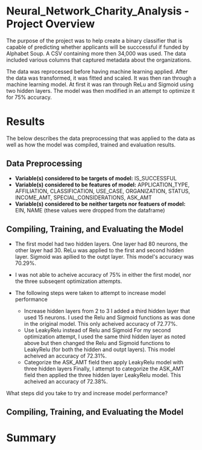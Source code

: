 # Neural_Network_Charity_Analysis - Project Overview
The purpose of the project was to help create a binary classifier that is capable of predicting whether applicants will be succcessful if funded by Alphabet Soup. A CSV containing more then 34,000 was used. The data included various columns that captured metadata about the organizations.

The data was reprocessed before having machine learning applied. After the data was transformed, it was fitted and scaled. It was then ran through a machine learning model. At first it was ran through ReLu and Sigmoid using two hidden layers. The model was then modified in an attempt to optimize it for 75% accuracy.

# Results
The below describes the data preprocessing that was applied to the data as well as how the model was compiled, trained and evaluation results.

## Data Preprocessing

 - **Variable(s) considered to be targets of model:**  IS_SUCCESSFUL
 - **Variable(s) considered to be features of model:**  APPLICATION_TYPE, AFFILIATION, CLASSIFICATION, USE_CASE, ORGANIZATION, STATUS, INCOME_AMT, SPECIAL_CONSIDERATIONS, ASK_AMT 
 - **Variable(s) considered to be neither targets nor featuers of model:** EIN, NAME (these values were dropped from the dataframe)

## Compiling, Training, and Evaluating the Model

 - The first model had two hidden layers. One layer had 80 neurons, the other layer had 30. ReLu was applied to the first and second hidden layer. Sigmoid was apllied to the outpt layer. This model's accuracy was 70.29%.

 - I was not able to acheive accuracy of 75% in either the first model, nor the three subseqent optimization attempts. 

 - The following steps were taken to attempt to increase model performance
   - Increase hidden layers from 2 to 3
     I added a third hidden layer that used 15 neurons. I used the Relu and Sigmoid functions as was done in the original model. This only acheived accuracy of 72.77%.
     <br>
   - Use LeakyRelu instead of Relu and Sigmoid
     For my second optimization attempt, I used the same third hidden layer as noted above but then changed the Relu and Sigmoid functions to LeakyRelu (for both the hidden and outpt layers). This model acheived an accuracy of 72.31%.
     <br>
   - Categorize the ASK_AMT field then apply LeakyRelu model with three hidden layers
     Finally, I attempt to categorize the ASK_AMT field then applied the three hidden layer LeakyRelu model. This acheived an accuracy of 72.38%.


What steps did you take to try and increase model performance?

## Compiling, Training, and Evaluating the Model

# Summary
